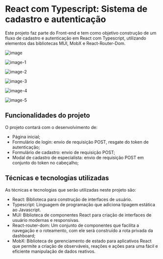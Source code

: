 # React com Typescript: Sistema de cadastro e autenticação

Este projeto faz parte do Front-end e tem como objetivo construção de um fluxo de cadastro e autenticação em React com Typescript, utilizando elementos das bibliotecas MUI, MobX e React-Router-Dom. 

![image](https://github.com/g-smendes/VollMed/assets/97321099/d2577cdf-1fde-4942-815e-43e7560b8865)

![image-1](https://github.com/g-smendes/VollMed/assets/97321099/6a4f6309-0141-42cc-9433-af642eb9a8ee)

![image-2](https://github.com/g-smendes/VollMed/assets/97321099/75d7d900-b91a-489a-8b74-ac75e9de9afc)

![image-3](https://github.com/g-smendes/VollMed/assets/97321099/9efde110-b4dd-4b9f-9417-901a7af704d5)

![image-4](https://github.com/g-smendes/VollMed/assets/97321099/764dc6ae-f12e-49f9-89ff-8b1f3ef11ccf)

![image-5](https://github.com/g-smendes/VollMed/assets/97321099/7e353ee1-67c6-49d2-b40c-ce1cde5a8a7d)


## Funcionalidades do projeto

O projeto contará com o desenvolvimento de:

- Página inicial;
- Formulário de login: envio de requisição POST, resgate do token de autenticação;
- Formulário de cadastro: envio de requisição POST;
- Modal de cadastro de especialista: envio de requisição POST em conjunto do token no cabeçalho;

## Técnicas e tecnologias utilizadas

As técnicas e tecnologias que serão utilizadas neste projeto são:

- React: Biblioteca para construção de interfaces de usuário.
- Typescript: Linguagem de programação que adiciona tipagem estática ao Javascript.
- MUI: Biblioteca de componentes React para criação de interfaces de usuário modernas e responsivas.
- React-router-dom: Um conjunto de componentes que facilita a navegação e o roteamento, com ele será construído a rota privada da dashboard;
- MobX: Biblioteca de gerenciamento de estado para aplicativos React que permite a criação de observáveis, reações e ações para uma fácil e eficiente manipulação de dados reativos.
